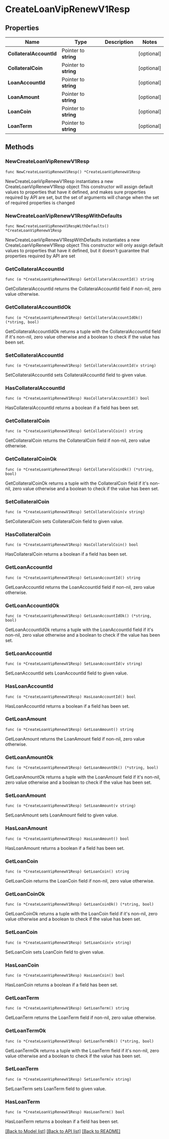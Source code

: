 # CreateLoanVipRenewV1Resp

## Properties

Name | Type | Description | Notes
------------ | ------------- | ------------- | -------------
**CollateralAccountId** | Pointer to **string** |  | [optional] 
**CollateralCoin** | Pointer to **string** |  | [optional] 
**LoanAccountId** | Pointer to **string** |  | [optional] 
**LoanAmount** | Pointer to **string** |  | [optional] 
**LoanCoin** | Pointer to **string** |  | [optional] 
**LoanTerm** | Pointer to **string** |  | [optional] 

## Methods

### NewCreateLoanVipRenewV1Resp

`func NewCreateLoanVipRenewV1Resp() *CreateLoanVipRenewV1Resp`

NewCreateLoanVipRenewV1Resp instantiates a new CreateLoanVipRenewV1Resp object
This constructor will assign default values to properties that have it defined,
and makes sure properties required by API are set, but the set of arguments
will change when the set of required properties is changed

### NewCreateLoanVipRenewV1RespWithDefaults

`func NewCreateLoanVipRenewV1RespWithDefaults() *CreateLoanVipRenewV1Resp`

NewCreateLoanVipRenewV1RespWithDefaults instantiates a new CreateLoanVipRenewV1Resp object
This constructor will only assign default values to properties that have it defined,
but it doesn't guarantee that properties required by API are set

### GetCollateralAccountId

`func (o *CreateLoanVipRenewV1Resp) GetCollateralAccountId() string`

GetCollateralAccountId returns the CollateralAccountId field if non-nil, zero value otherwise.

### GetCollateralAccountIdOk

`func (o *CreateLoanVipRenewV1Resp) GetCollateralAccountIdOk() (*string, bool)`

GetCollateralAccountIdOk returns a tuple with the CollateralAccountId field if it's non-nil, zero value otherwise
and a boolean to check if the value has been set.

### SetCollateralAccountId

`func (o *CreateLoanVipRenewV1Resp) SetCollateralAccountId(v string)`

SetCollateralAccountId sets CollateralAccountId field to given value.

### HasCollateralAccountId

`func (o *CreateLoanVipRenewV1Resp) HasCollateralAccountId() bool`

HasCollateralAccountId returns a boolean if a field has been set.

### GetCollateralCoin

`func (o *CreateLoanVipRenewV1Resp) GetCollateralCoin() string`

GetCollateralCoin returns the CollateralCoin field if non-nil, zero value otherwise.

### GetCollateralCoinOk

`func (o *CreateLoanVipRenewV1Resp) GetCollateralCoinOk() (*string, bool)`

GetCollateralCoinOk returns a tuple with the CollateralCoin field if it's non-nil, zero value otherwise
and a boolean to check if the value has been set.

### SetCollateralCoin

`func (o *CreateLoanVipRenewV1Resp) SetCollateralCoin(v string)`

SetCollateralCoin sets CollateralCoin field to given value.

### HasCollateralCoin

`func (o *CreateLoanVipRenewV1Resp) HasCollateralCoin() bool`

HasCollateralCoin returns a boolean if a field has been set.

### GetLoanAccountId

`func (o *CreateLoanVipRenewV1Resp) GetLoanAccountId() string`

GetLoanAccountId returns the LoanAccountId field if non-nil, zero value otherwise.

### GetLoanAccountIdOk

`func (o *CreateLoanVipRenewV1Resp) GetLoanAccountIdOk() (*string, bool)`

GetLoanAccountIdOk returns a tuple with the LoanAccountId field if it's non-nil, zero value otherwise
and a boolean to check if the value has been set.

### SetLoanAccountId

`func (o *CreateLoanVipRenewV1Resp) SetLoanAccountId(v string)`

SetLoanAccountId sets LoanAccountId field to given value.

### HasLoanAccountId

`func (o *CreateLoanVipRenewV1Resp) HasLoanAccountId() bool`

HasLoanAccountId returns a boolean if a field has been set.

### GetLoanAmount

`func (o *CreateLoanVipRenewV1Resp) GetLoanAmount() string`

GetLoanAmount returns the LoanAmount field if non-nil, zero value otherwise.

### GetLoanAmountOk

`func (o *CreateLoanVipRenewV1Resp) GetLoanAmountOk() (*string, bool)`

GetLoanAmountOk returns a tuple with the LoanAmount field if it's non-nil, zero value otherwise
and a boolean to check if the value has been set.

### SetLoanAmount

`func (o *CreateLoanVipRenewV1Resp) SetLoanAmount(v string)`

SetLoanAmount sets LoanAmount field to given value.

### HasLoanAmount

`func (o *CreateLoanVipRenewV1Resp) HasLoanAmount() bool`

HasLoanAmount returns a boolean if a field has been set.

### GetLoanCoin

`func (o *CreateLoanVipRenewV1Resp) GetLoanCoin() string`

GetLoanCoin returns the LoanCoin field if non-nil, zero value otherwise.

### GetLoanCoinOk

`func (o *CreateLoanVipRenewV1Resp) GetLoanCoinOk() (*string, bool)`

GetLoanCoinOk returns a tuple with the LoanCoin field if it's non-nil, zero value otherwise
and a boolean to check if the value has been set.

### SetLoanCoin

`func (o *CreateLoanVipRenewV1Resp) SetLoanCoin(v string)`

SetLoanCoin sets LoanCoin field to given value.

### HasLoanCoin

`func (o *CreateLoanVipRenewV1Resp) HasLoanCoin() bool`

HasLoanCoin returns a boolean if a field has been set.

### GetLoanTerm

`func (o *CreateLoanVipRenewV1Resp) GetLoanTerm() string`

GetLoanTerm returns the LoanTerm field if non-nil, zero value otherwise.

### GetLoanTermOk

`func (o *CreateLoanVipRenewV1Resp) GetLoanTermOk() (*string, bool)`

GetLoanTermOk returns a tuple with the LoanTerm field if it's non-nil, zero value otherwise
and a boolean to check if the value has been set.

### SetLoanTerm

`func (o *CreateLoanVipRenewV1Resp) SetLoanTerm(v string)`

SetLoanTerm sets LoanTerm field to given value.

### HasLoanTerm

`func (o *CreateLoanVipRenewV1Resp) HasLoanTerm() bool`

HasLoanTerm returns a boolean if a field has been set.


[[Back to Model list]](../README.md#documentation-for-models) [[Back to API list]](../README.md#documentation-for-api-endpoints) [[Back to README]](../README.md)


